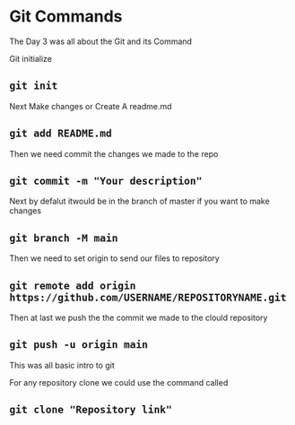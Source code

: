 # Git Commands 

The Day 3 was all about the Git and its Command 

Git initialize

## `git init`

Next Make changes or Create A readme.md 
## `git add README.md`

Then we need commit the changes we made to the repo 
## `git commit -m "Your description"`

Next by defalut itwould be in the branch of master if you want to make changes 
## `git branch -M main`

Then we need to set origin to send our files to repository
## `git remote add origin https://github.com/USERNAME/REPOSITORYNAME.git`

Then at last we push the the commit we made to the clould repository 
## `git push -u origin main`


This was all basic intro to git 

For any repository clone we could use the command called 
## `git clone "Repository link"`
